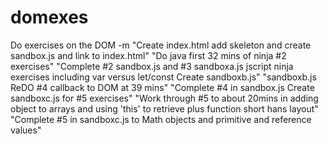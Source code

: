 # domexes
Do exercises on the DOM
-m "Create index.html add skeleton and create sandbox.js and link to index.html" 
"Do java first 32 mins of ninja #2 exercises"
"Complete #2 sandbox.js and #3 sandboxa.js jscript ninja exercises including var versus let/const Create sandboxb.js"
"sandboxb.js ReDO #4 callback to DOM at 39 mins"
"Complete #4 in sandbox.js Create sandboxc.js for #5 exercises"
"Work through #5 to about 20mins in adding object to arrays and using 'this' to retrieve plus   function short hans layout"
"Complete #5 in sandboxc.js to Math objects and primitive and reference values" 